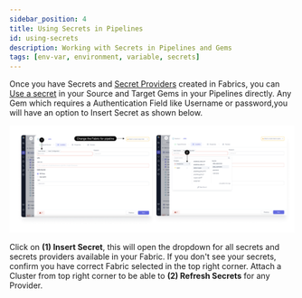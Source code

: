 ```yaml
---
sidebar_position: 4
title: Using Secrets in Pipelines
id: using-secrets
description: Working with Secrets in Pipelines and Gems
tags: [env-var, environment, variable, secrets]
---
```


Once you have Secrets and [Secret Providers](./secret-management.md) created in Fabrics, you can [Use a secret](./using-secrets.md) in your Source and Target Gems in your Pipelines directly.
Any Gem which requires a Authentication Field like Username or password,you will have an option to Insert Secret as shown below.

![use_secret](img/Use_secret.png)

Click on **(1) Insert Secret**, this will open the dropdown for all secrets and secrets providers available in your Fabric.
If you don't see your secrets, confirm you have correct Fabric selected in the top right corner.
Attach a Cluster from top right corner to be able to **(2) Refresh Secrets** for any Provider.

